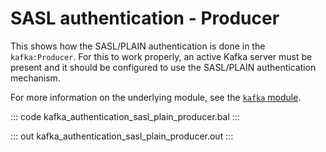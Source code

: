 # SASL authentication - Producer

This shows how the SASL/PLAIN authentication is done in the `kafka:Producer`. For this to work properly, an active Kafka server must be present and it should be configured to use the SASL/PLAIN authentication mechanism.

For more information on the underlying module, see the [`kafka` module](https://lib.ballerina.io/ballerinax/kafka/latest).

::: code kafka_authentication_sasl_plain_producer.bal :::

::: out kafka_authentication_sasl_plain_producer.out :::
